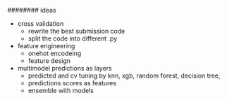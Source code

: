 ######## ideas
- cross validation
  - rewrite the best submission code
  - split the code into different .py
- feature engineering
  - onehot encodeing
  - feature design
- multimodel predictions as layers
  - predicted and cv tuning by knn, xgb, random forest, decision tree, 
  - predictions scores as features 
  - ensemble with models
